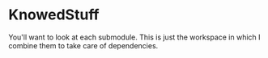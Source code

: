 KnowedStuff
===========

You'll want to look at each submodule.  This is just the workspace in which I combine them to
take care of dependencies.

